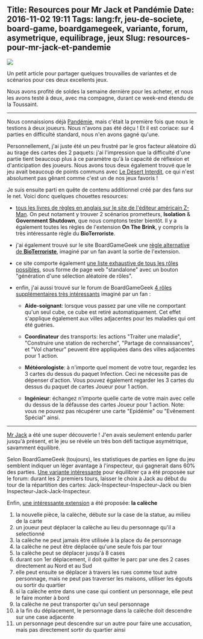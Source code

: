 Title: Resources pour Mr Jack et Pandémie
Date: 2016-11-02 19:11
Tags: lang:fr, jeu-de-societe, board-game, boardgamegeek, variante, forum, asymetrique, equilibrage, jeux
Slug: resources-pour-mr-jack-et-pandemie
---
![](/lucas/blog/content/images/2016/11/P1040810_small.JPG)

Un petit article pour partager quelques trouvailles de variantes et de scénarios pour ces deux excellents jeux.

Nous avons profité de soldes la semaine dernière pour les acheter, et nous les avons testé à deux, avec ma compagne, durant ce week-end étendu de la Toussaint.

---

Nous connaissions déjà [Pandémie](//www.trictrac.net/jeu-de-societe/pandemie-0), mais c'était la première fois que nous le testions à deux joueurs. Nous n'avons pas été déçu ! Et il est coriace: sur 4 parties en difficulté standard, nous n'en avons gagné qu'une.

Personnellement, j'ai juste été un peu frustré par le gros facteur aléatoire dû au tirage des cartes des 2 paquets: j'ai l'impression que la difficulté d'une partie tient beaucoup plus à ce paramètre qu'à la capacité de réflexion et d'anticipation des joueurs.
Nous avons tous deux également trouvé que le jeu avait beaucoup de points communs avec [Le Désert Interdit](//www.trictrac.net/jeu-de-societe/le-desert-interdit), ce qui n'est absolument pas gênant comme c'est un de nos jeux favoris !

Je suis ensuite parti en quête de contenu additionnel créé par des fans sur le net.
Voici donc quelques chouettes resources:

- [tous les livres de règles en anglais sur le site de l'éditeur américain Z-Man](http://www.zmangames.com/downloadable-files.html).
On peut notament y trouver 2 scénarios prometteurs, **Isolation** & **Government Shutdown**, que nous comptons tester bientôt.
Il y a également toutes les règles de l'extension **On The Brink**, y compris la très intéressante règle du **BioTerroriste**.

- j'ai également trouvé sur le site BoardGameGeek une [règle alternative de **BioTerroriste**](//boardgamegeek.com/filepage/33653/bioterrorist-variant-pdf-rules-v09), imaginé par un fan avant la sortie de l'extension.

- ce site comporte également [une liste exhaustive de tous les rôles possibles](//boardgamegeek.com/filepage/64531/all-pandemic-roles-official-custom), sous forme de page web "standalone" avec un bouton "génération d'une sélection aléatoire de rôles".

- enfin, j'ai aussi trouvé sur le forum de BoardGameGeek [4 rôles supplémentaires très intéressants](//boardgamegeek.com/thread/382345/4-exciting-new-role-variants) imaginé par un fan :

  * **Aide-soignant**: lorsque vous passez par une ville ne comportant qu'un seul cube, ce cube est retiré automatiquement.
  Cet effet s'applique également aux villes adjacentes pour les maladies qui ont été guéries.

  * **Coordinateur** des transports: les actions "Traiter une maladie", "Construire une station de recherche", "Partage de connaissances", et "Vol charteur" peuvent être appliquées dans des villes adjacentes pour 1 action.

  * **Météorologiste**: à n'importe quel moment de votre tour, regardez les 3 cartes du dessus du paquet Infection. Ceci ne nécessite pas de dépenser d'action. Vous pouvez également regarder les 3 cartes du dessus du paquet de cartes Joueur pour 1 action.

  * **Ingénieur**: échangez n'importe quelle carte de votre main avec celle du dessus de la défausse des cartes Joueur pour 1 action.
  Note: vous ne pouvez pas récupérer une carte "Epidémie" ou "Evênement Spécial" ainsi.

---

[Mr Jack](//www.trictrac.net/jeu-de-societe/mr-jack) a été une super découverte ! J'en avais seulement entendu parler jusqu'à présent, et le jeu se révèle un très bon défi tactique asymétrique, savamment équilibré.

Selon BoardGameGeek (toujours), les statistiques de parties en ligne du jeu semblent indiquer un léger avantage à l'inspecteur, qui gagnerait dans 60% des parties.
[Une variante intéressante](//boardgamegeek.com/thread/288086/tweaking-mr-jack-towards-5050-balance) pour équilibrer ça a été proposée sur le forum: durant les 2 premiers tours, laisser le choix à Jack au début du tour de la répartition des cartes: Jack-Inspecteur-Inspecteur-Jack ou bien Inspecteur-Jack-Jack-Inspecteur.

Enfin, [une intéressante extension](//boardgamegeek.com/thread/131844/coach-expansion) a été proposée: **la calèche**

1. la nouvelle pièce, la calèche, débute sur la case de la statue, au milieu de la carte
2. un joueur peut déplacer la calèche au lieu du personnage qu'il a selectionné
3. la calèche ne peut jamais être utilisée à la place du 4e personnage
4. la calèche ne peut être déplacée qu'une seule fois par tour
5. la calèche peut se déplacer jusqu'à 8 cases
6. durant son 1er déplacement, il doit quitter le parc par une des 2 cases directement au Nord et au Sud
7. elle peut ensuite se déplacer à travers les rues comme tout autre personnage, mais ne peut pas traverser les maisons, utiliser les égouts ou sortir du quartier
8. si la calèche entre dans une case qui contient un personnage, elle peut le faire monter à bord
9. la calèche ne peut transporter qu'un seul personnage
10. à la fin du déplacement, le personnage dans la calèche doit descendre sur une case adjacente
11. un personnage peut descendre sur un autre pour faire une accusation, mais pas directement sortir du quartier ainsi
